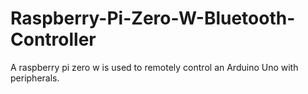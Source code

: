 # Raspberry-Pi-Zero-W-Bluetooth-Controller
A raspberry pi zero w is used to remotely control an Arduino Uno with peripherals.
